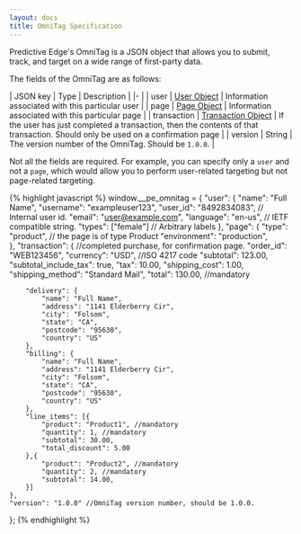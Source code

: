 ```yaml
---
layout: docs
title: OmniTag Specification
---
```


Predictive Edge's OmniTag is a JSON object that allows you to submit, track,
and target on a wide range of first-party data.

The fields of the OmniTag are as follows:

| JSON key    | Type           | Description |
|-                                           |
| user        | [User Object](/docs/datatracking/user)         | Information associated with this particular user |
| page        | [Page Object](/docs/datatracking/page)         | Information associated with this particular page |
| transaction | [Transaction Object](/docs/datatracking/trans) | If the user has just completed a transaction, then the contents of that transaction. Should only be used on a confirmation page |
| version     | String | The version number of the OmniTag. Should be `1.0.0`. |

Not all the fields are required. For example, you can specify only a `user`
and not a `page`, which would allow you to perform user-related targeting but
not page-related targeting.

<!---
| product     | [Product Object](/docs/datatracking/prod)      | Information associated with the product on this particular page. Should only be used if this page is a product page. |
| basket      | [Basket Object](/docs/datatracking/basket)     | The user's current shopping cart contents |
--->


{% highlight javascript %}
window.__pe_omnitag = {
    "user": {
        "name": "Full Name",
        "username": "exampleuser123",
        "user_id": "8492834083",     // Internal user id.
        "email": "user@example.com",
        "language": "en-us",         // IETF compatible string.
        "types": ["female"]          // Arbitrary labels
    },
    "page": {
        "type": "product",       // the page is of type Product
        "environment": "production",	
    },
    "transaction": { //completed purchase, for confirmation page.
        "order_id": "WEB123456",
        "currency": "USD", //ISO 4217 code
        "subtotal": 123.00,
        "subtotal_include_tax": true,
        "tax": 10.00,
        "shipping_cost": 1.00,
        "shipping_method": "Standard Mail",
        "total": 130.00, //mandatory

        "delivery": {
            "name": "Full Name",
            "address": "1141 Elderberry Cir",
            "city": "Folsom",
            "state": "CA",
            "postcode": "95630",
            "country": "US"
        },
        "billing": {
            "name": "Full Name",
            "address": "1141 Elderberry Cir",
            "city": "Folsom",
            "state": "CA",
            "postcode": "95630",
            "country": "US"
        },
        "line_items": [{
            "product": "Product1", //mandatory
            "quantity": 1, //mandatory
            "subtotal": 30.00,
            "total_discount": 5.00
        },{
            "product": "Product2", //mandatory
            "quantity": 2, //mandatory
            "subtotal": 14.00,
        }]
    },
    "version": "1.0.0" //OmniTag version number, should be 1.0.0.
};
{% endhighlight %}
